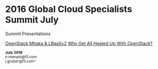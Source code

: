 # 2016 Global Cloud Specialists Summit July

Summit Presentations

[OpenStack Mitaka & LBaaSv2](./OpenStackMitakaLBaaSv2/Mitaka_OpenstackLabGuide1.1.pdf)
[Why Get All Heated Up With OpenStack?](./Heat/01_TOC.md)


<sup>
<b>July 2016</b></br>
n.menant@f5.com</br>
j.gruber@f5.com^
</sup>
